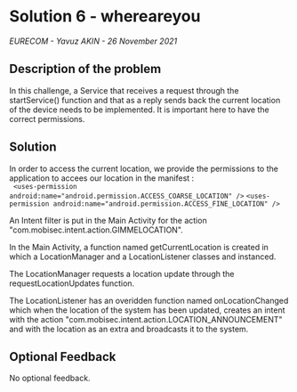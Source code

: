 # Solution 6 - whereareyou

*EURECOM - Yavuz AKIN - 26 November 2021*

## Description of the problem

In this challenge, a Service that receives a request through the startService() function and that as a reply sends back the current location of the device needs to be implemented. It is important here to have the correct permissions.

## Solution

In order to access the current location, we provide the permissions to the application to accees our location in the manifest :  
` <uses-permission android:name="android.permission.ACCESS_COARSE_LOCATION" />`
    `<uses-permission android:name="android.permission.ACCESS_FINE_LOCATION" />  
`
  
An Intent filter is put in the Main Activity for the action "com.mobisec.intent.action.GIMMELOCATION".

In the Main Activity, a function named getCurrentLocation is created in which a LocationManager and a LocationListener classes and instanced.

The LocationManager requests a location update through the requestLocationUpdates function.  

The LocationListener has an overidden function named onLocationChanged which when the location of the system has been updated, creates an intent with the action "com.mobisec.intent.action.LOCATION_ANNOUNCEMENT" and with the location as an extra and broadcasts it to the system. 


## Optional Feedback

No optional feedback.
